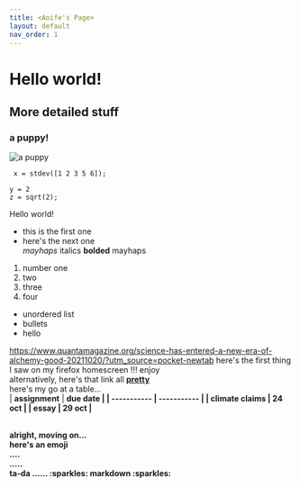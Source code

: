 ```yaml
---
title: <Aoife's Page>
layout: default
nav_order: 1
---
```



# Hello world!

## More detailed stuff

### a puppy! 
![a puppy](https://i2.wp.com/minigoldendoodlepuppies.ca/wp-content/uploads/2020/09/4863565B-DBD0-4631-8051-A5B8964EE1C5-scaled.jpeg?fit=2280%2C2280&ssl=1&is-pending-load=1) <br>

``` x = stdev([1 2 3 5 6]);```

```
y = 2
z = sqrt(2);
```
Hello world!
* this is the first one 
* here's the next one <br>
*mayhaps* italics
<b>bolded</b> mayhaps
<ol>
  <li>number one</li>
  <li>two</li>
  <li>three</li>
  <li>four</li>
</ol> 

* unordered list
* bullets
* hello

<https://www.quantamagazine.org/science-has-entered-a-new-era-of-alchemy-good-20211020/?utm_source=pocket-newtab> here's the first thing I saw on my firefox homescreen !!! enjoy<br>
alternatively, here's that link all **[pretty](https://www.quantamagazine.org/science-has-entered-a-new-era-of-alchemy-good-20211020/?utm_source=pocket-newtab)**<br>
here's my go at a table...<br>
| <b>assignment</b>      | <b>due date<b/> |
| ----------- | ----------- |
| climate claims      | 24 oct       |
| essay   | 29 oct        |
  
<br>
  alright, moving on... <br>
 here's an emoji <br>
  ....<br>
      ..... <br>
  ta-da ...... :sparkles: markdown :sparkles:
